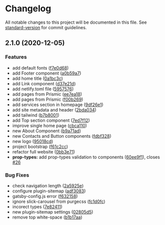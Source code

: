 # Changelog

All notable changes to this project will be documented in this file. See [standard-version](https://github.com/conventional-changelog/standard-version) for commit guidelines.

## 2.1.0 (2020-12-05)


### Features

* add default fonts ([f7e0d68](https://github.com/leopuleo/federico.giac.one/commit/f7e0d68ff3cd80042bbb973a4b937b12b01d7483))
* add Footer component ([a0b59a7](https://github.com/leopuleo/federico.giac.one/commit/a0b59a7e65394fb127123fb253cad633182c6322))
* add home title ([0a1bc3c](https://github.com/leopuleo/federico.giac.one/commit/0a1bc3c9dd7d1782cc05561ef2a8eaac90a2fafb))
* add Link component ([d37e21d](https://github.com/leopuleo/federico.giac.one/commit/d37e21d790400a7db126ea3bc59eb61e5b2cd631))
* add netlify.toml file ([5957576](https://github.com/leopuleo/federico.giac.one/commit/5957576a8b106f0d24177d7036d928fc84209862))
* add pages from Prismic ([ee7ea18](https://github.com/leopuleo/federico.giac.one/commit/ee7ea18a49f8008f0a48952034998b5bcccee386))
* add pages from Prismic ([f00b269](https://github.com/leopuleo/federico.giac.one/commit/f00b26930557423de29ac7214638efdfb35d8db8))
* add services section in homepage ([9df26e1](https://github.com/leopuleo/federico.giac.one/commit/9df26e12a2439b5454c722579ae21ceea0eb7267))
* add site metadata and header ([2bda034](https://github.com/leopuleo/federico.giac.one/commit/2bda034865c890496bbe8a5151179ffa01cd3573))
* add tailwind ([b7b8001](https://github.com/leopuleo/federico.giac.one/commit/b7b800188f2870db328f6a378d00e530488ca215))
* add Top section component ([7ed7f12](https://github.com/leopuleo/federico.giac.one/commit/7ed7f121c2ad3c904b663603a6d38e0650ab92ff))
* improve single home page ([cbca110](https://github.com/leopuleo/federico.giac.one/commit/cbca110cc4bac7a2ec6ff1a17b1a057c1e9ae2e9))
* new About Component ([b9a71ad](https://github.com/leopuleo/federico.giac.one/commit/b9a71ad19633928d0b33ea86d91e4094cb313974))
* new Contacts and Button components ([fdbf328](https://github.com/leopuleo/federico.giac.one/commit/fdbf328c7f4613901b0e00731de704abbd569237))
* new logo ([95018cd](https://github.com/leopuleo/federico.giac.one/commit/95018cd218871c3b9e75e65b6e96587b90bb8e6c))
* project bootstrap ([f61c2cc](https://github.com/leopuleo/federico.giac.one/commit/f61c2cc236283e9af6f47bb6c8436de9ad8efd8d))
* refactor full website ([0bb3e71](https://github.com/leopuleo/federico.giac.one/commit/0bb3e7187a580b18effa84e9bc03b13ba57bb1da))
* **prop-types:** add prop-types validation to components ([60ee9f1](https://github.com/leopuleo/federico.giac.one/commit/60ee9f12dc0b0f0bb9135e999c762488506ea172)), closes [#26](https://github.com/leopuleo/federico.giac.one/issues/26)


### Bug Fixes

* check navigation length ([2a5925e](https://github.com/leopuleo/federico.giac.one/commit/2a5925e021a7f6261c9d61920ebec57ecf7d195d))
* configure plugin-sitemap ([adf3083](https://github.com/leopuleo/federico.giac.one/commit/adf3083b14d083c21d4d4ff4ed99bdacb5849692))
* gatsby-config.js error ([f632158](https://github.com/leopuleo/federico.giac.one/commit/f632158a547109c3056e80935f103adccf530913))
* ignore slick-carousel from purgecss ([fc1d0fc](https://github.com/leopuleo/federico.giac.one/commit/fc1d0fcf2d23180bf11ad9095a2a70ed99fe3b14))
* incorect types ([7e82411](https://github.com/leopuleo/federico.giac.one/commit/7e82411adafd2b4dc978caa567e1452528a9dfff))
* new plugin-sitemap settings ([02805d5](https://github.com/leopuleo/federico.giac.one/commit/02805d568d5a7b248aae2a09bee337b70b7cd85c))
* remove top white-space ([b1b17aa](https://github.com/leopuleo/federico.giac.one/commit/b1b17aabae81a077f36447a8fff59396980a4f81))
